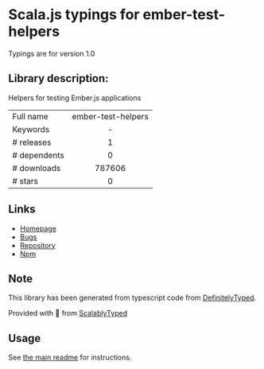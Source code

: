 
# Scala.js typings for ember-test-helpers

Typings are for version 1.0

## Library description:
Helpers for testing Ember.js applications

|                    |                 |
| ------------------ | :-------------: |
| Full name          | ember-test-helpers |
| Keywords           | - |
| # releases         | 1 |
| # dependents       | 0 |
| # downloads        | 787606 |
| # stars            | 0 |

## Links
- [Homepage](https://github.com/switchfly/ember-test-helpers#readme)
- [Bugs](https://github.com/switchfly/ember-test-helpers/issues)
- [Repository](https://github.com/switchfly/ember-test-helpers)
- [Npm](https://www.npmjs.com/package/ember-test-helpers)
    


## Note
This library has been generated from typescript code from [DefinitelyTyped](https://definitelytyped.org).

Provided with :purple_heart: from [ScalablyTyped](https://github.com/oyvindberg/ScalablyTyped)

## Usage
See [the main readme](../../readme.md) for instructions.


